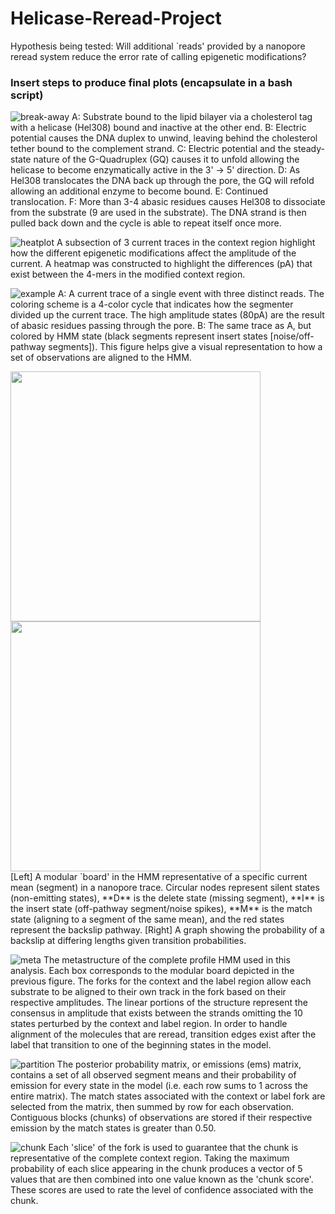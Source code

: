 Helicase-Reread-Project
=======================

Hypothesis being tested:  Will additional `reads' provided by a nanopore reread system reduce the error rate of calling epigenetic modifications?

### Insert steps to produce final plots (encapsulate in a bash script)

![break-away](http://i.imgur.com/fj6GpEt.png)
A: Substrate bound to the lipid bilayer via a cholesterol tag with a helicase (Hel308) bound and inactive at the other end.  B: Electric potential causes the DNA duplex to unwind, leaving behind the cholesterol tether bound to the complement strand. C: Electric potential and the steady-state nature of the G-Quadruplex (GQ) causes it to unfold  allowing the helicase to become enzymatically active in the 3' -> 5' direction. D:  As Hel308 translocates the DNA back up through the pore, the GQ will refold allowing an additional enzyme to become bound. E: Continued translocation. F: More than 3-4 abasic residues causes Hel308 to dissociate from the substrate (9 are used in the substrate). The DNA strand is then pulled back down and the cycle is able to repeat itself once more.

![heatplot](http://i.imgur.com/YYyR4So.png)
A subsection of 3 current traces in the context region highlight how the different epigenetic modifications affect the amplitude of the current.  A heatmap was constructed to highlight the differences (pA) that exist between the 4-mers in the modified context region.

![example](http://i.imgur.com/Qcp04oE.png)
A:  A current trace of a single event with three distinct reads. The coloring scheme is a 4-color cycle that indicates how the segmenter divided up the current trace. The high amplitude states (80pA) are the result of abasic residues passing through the pore.  B:  The same trace as A, but colored by HMM state (black segments represent insert states [noise/off-pathway segments]). This figure helps give a visual representation to how a set of observations are aligned to the HMM.

<section>
    <img width="400" src="http://i.imgur.com/B6mGlXb.png">
    <img width="400" src="http://i.imgur.com/19gEnXj.png">
</section>
[Left] A modular `board' in the HMM representative of a specific current mean (segment) in a nanopore trace. Circular nodes represent silent states (non-emitting states), **D** is the delete state (missing segment), **I** is the insert state (off-pathway segment/noise spikes), **M** is the match state (aligning to a segment of the same mean), and the red states represent the backslip pathway. [Right] A graph showing the probability of a backslip at differing lengths given transition probabilities.

![meta](http://i.imgur.com/I7gRV6H.png)
The metastructure of the complete profile HMM used in this analysis. Each box corresponds to the modular board depicted in the previous figure. The forks for the context and the label region allow each substrate to be aligned to their own track in the fork based on their respective amplitudes.  The linear portions of the structure represent the consensus in amplitude that exists between the strands omitting the 10 states perturbed by the context and label region.  In order to handle alignment of the molecules that are reread, transition edges exist after the label that transition to one of the beginning states in the model.

![partition](http://i.imgur.com/5Hi3aqd.png)
The posterior probability matrix, or emissions (ems) matrix, contains a set of all observed segment means and their probability of emission for every state in the model (i.e. each row sums to 1 across the entire matrix).  The match states associated with the context or label fork are selected from the matrix, then summed by row for each observation. Contiguous blocks (chunks) of observations are stored if their respective emission by the match states is greater than 0.50.

![chunk](http://i.imgur.com/21tzckB.png)
Each 'slice' of the fork is used to guarantee that the chunk is representative of the complete context region.  Taking the maximum probability of each slice appearing in the chunk produces a vector of 5 values that are then combined into one value known as the 'chunk score'.  These scores are used to rate the level of confidence associated with the chunk.
